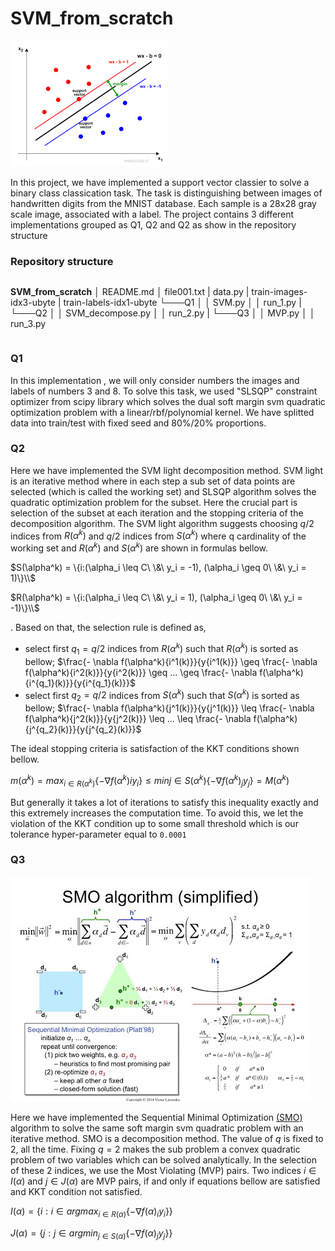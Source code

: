# SVM_from_scratch

![Untitled](SVM_from_scratch%20c7258e6a31c84f9a883814224f083139/Untitled.png)

In this project, we have implemented a support vector classier to solve a binary class classication
task. The task is distinguishing between images of handwritten digits from the MNIST database.
Each sample is a 28x28 gray scale image, associated with a label. The project contains 3 different implementations grouped as Q1, Q2 and Q2 as show in the repository structure

### Repository structure

```
```
**SVM_from_scratch**
│   README.md
│   file001.txt
|   data.py
|   train-images-idx3-ubyte
|   train-labels-idx1-ubyte
└───Q1
│   │   SVM.py
│   │   run_1.py
|
└───Q2
│   │   SVM_decompose.py
│   │   run_2.py
|
└───Q3
│   │   MVP.py
│   │   run_3.py

```
```

### Q1

In this implementation , we will only consider numbers the images and labels of numbers 3 and 8. To solve this task, we used "SLSQP" constraint optimizer from scipy library which solves the dual soft margin svm quadratic optimization problem with a linear/rbf/polynomial kernel. We have splitted data into train/test with fixed seed and 80%/20% proportions.

### Q2

Here we have implemented the SVM light decomposition method. SVM light is an iterative method where in each step a sub set of data points are selected (which is called the working set) and SLSQP algorithm solves the quadratic optimization problem for the subset. Here the crucial part is selection of the subset at each iteration and the stopping criteria of the decomposition algorithm. The SVM light algorithm suggests choosing  $q/2$ indices from $R(\alpha^k)$ and $q/2$ indices from  $S(\alpha^k)$  where q cardinality of the working set and $R(\alpha^k)$ and $S(\alpha^k)$ are shown in formulas bellow.

$S(\alpha^k) = \{i:(\alpha_i \leq C\ \&\ y_i = -1), (\alpha_i \geq 0\ \&\ y_i = 1)\}\\$

$R(\alpha^k) = \{i:(\alpha_i \leq C\ \&\ y_i = 1), (\alpha_i \geq 0\ \&\ y_i = -1)\}\\$

. Based on that, the selection rule is defined as,

- select first $q_1 = q/2$ indices from $R(\alpha^k)$ such that $R(\alpha^k)$ is sorted as bellow;
$\frac{- \nabla f(\alpha^k){i^1(k)}}{y{i^1(k)}} \geq \frac{- \nabla f(\alpha^k){i^2(k)}}{y{i^2(k)}} \geq ... \geq \frac{- \nabla f(\alpha^k){i^{q_1}(k)}}{y{i^{q_1}(k)}}$
- select first $q_2 = q/2$ indices from $S(\alpha^k)$ such that $S(\alpha^k)$ is sorted as bellow;
$\frac{- \nabla f(\alpha^k){j^1(k)}}{y{j^1(k)}} \leq \frac{- \nabla f(\alpha^k){j^2(k)}}{y{j^2(k)}} \leq ... \leq \frac{- \nabla f(\alpha^k){j^{q_2}(k)}}{y{j^{q_2}(k)}}$

The ideal stopping criteria is satisfaction of the KKT conditions shown bellow. 

$m(\alpha^k) = max_{i \in R(\alpha^k)} \{ - \nabla f(\alpha^k)i y_i \} \leq min{j \in S(\alpha^k)} \{ - \nabla f(\alpha^k)_j y_j \} = M(\alpha^k)$

But generally it takes a lot of iterations to satisfy this inequality exactly and this extremely increases the computation time. To avoid this, we let the violation of the KKT condition up to some small threshold which is our tolerance hyper-parameter equal to `0.0001`

### Q3

![Untitled](SVM_from_scratch%20c7258e6a31c84f9a883814224f083139/Untitled%201.png)

Here we have implemented the Sequential Minimal Optimization [(SMO)](https://en.wikipedia.org/wiki/Sequential_minimal_optimization) algorithm to solve the same soft margin svm quadratic problem with an iterative method. SMO is a decomposition method. The value of $q$ is fixed to 2, all the time. Fixing $q=2$ makes the sub problem a convex quadratic problem of two variables which can be solved analytically. In the selection of these 2 indices, we use the Most Violating (MVP) pairs. Two indices $i \in I(\alpha)$ and $j \in J(\alpha)$ are MVP pairs, if and only if equations bellow are satisfied and KKT condition not satisfied.

$I(\alpha) = \{i : i \in argmax_{i \in R(\alpha)} \{ - \nabla f(\alpha)_i y_i \}  \}$

$J(\alpha) = \{j : j \in argmin_{j \in S(\alpha)} \{ - \nabla f(\alpha)_j y_j \} \}$